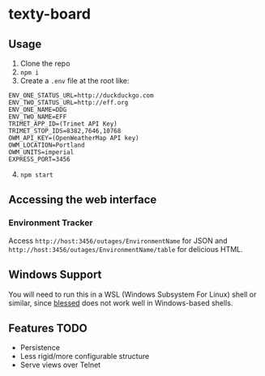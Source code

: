 # texty-board

## Usage

1. Clone the repo
2. `npm i`
3. Create a `.env` file at the root like:
  ```
  ENV_ONE_STATUS_URL=http://duckduckgo.com
  ENV_TWO_STATUS_URL=http://eff.org
  ENV_ONE_NAME=DDG
  ENV_TWO_NAME=EFF
  TRIMET_APP_ID=(Trimet API Key)
  TRIMET_STOP_IDS=8382,7646,10768
  OWM_API_KEY=(OpenWeatherMap API key)
  OWM_LOCATION=Portland
  OWM_UNITS=imperial
  EXPRESS_PORT=3456
  ```
4. `npm start`

## Accessing the web interface
### Environment Tracker
Access `http://host:3456/outages/EnvironmentName` for JSON and `http://host:3456/outages/EnvironmentName/table` for delicious HTML.

## Windows Support
You will need to run this in a WSL (Windows Subsystem For Linux) shell or similar, since [blessed](https://github.com/chjj/blessed) does not work well in Windows-based shells.

## Features TODO

* Persistence
* Less rigid/more configurable structure
* Serve views over Telnet
